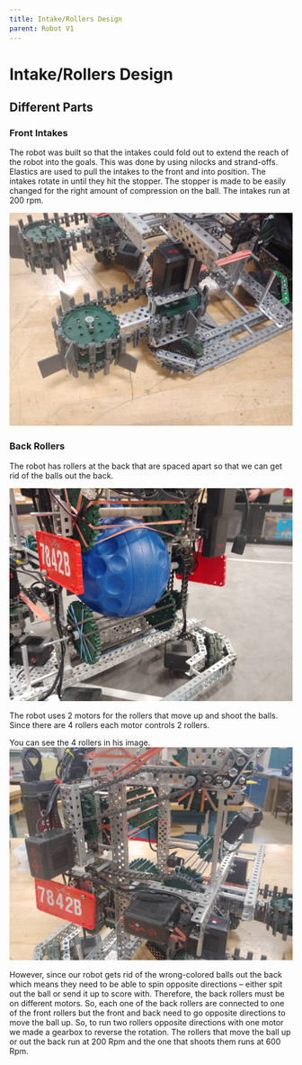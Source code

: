 ```yaml
---
title: Intake/Rollers Design
parent: Robot V1
---
```


# Intake/Rollers Design

## Different Parts

### Front Intakes
The robot was built so that the intakes could fold out to extend the reach of the robot into the goals. This was done by using nilocks and strand-offs. Elastics are used to pull the intakes to the front and into position. The intakes rotate in until they hit the stopper. The stopper is made to be easily changed for the right amount of compression on the ball. The intakes run at 200 rpm. 

![](images/20210303_154849.jpg)

### Back Rollers

The robot has rollers at the back that are spaced apart so that we can get rid of the balls out the back. 

![](images/20210303_164853.jpg)
 
The robot uses 2 motors for the rollers that move up and shoot the balls. Since there are 4 rollers each motor controls 2 rollers.

You can see the 4 rollers in his image.
![](images/20210303_154912_HDR.jpg)

  However, since our robot gets rid of the wrong-colored balls out the back which means they need to be able to spin opposite directions – either spit out the ball or send it up to score with.  Therefore, the back rollers must be on different motors. So, each one of the back rollers are connected to one of the front rollers but the front and back need to go opposite directions to move the ball up. So, to run two rollers opposite directions with one motor we made a gearbox to reverse the rotation. The rollers that move the ball up or out the back run at 200 Rpm and the one that shoots them runs at 600 Rpm. 
